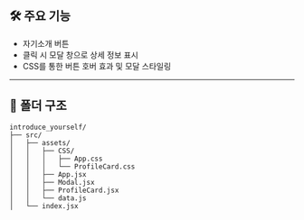 ## 🛠 주요 기능

- 자기소개 버튼
- 클릭 시 모달 창으로 상세 정보 표시
- CSS를 통한 버튼 호버 효과 및 모달 스타일링

---

## 📁 폴더 구조
```
introduce_yourself/
├── src/
│   ├── assets/
│   │   ├── CSS/
│   │   │   ├── App.css
│   │   │   └── ProfileCard.css
│   │   ├── App.jsx
│   │   ├── Modal.jsx
│   │   ├── ProfileCard.jsx
│   │   └── data.js
│   └── index.jsx
```
